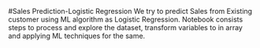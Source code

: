 #Sales Prediction-Logistic Regression
We try to predict Sales from Existing customer using ML algorithm as Logistic Regression.
Notebook consists steps to process and explore the dataset, transform variables to in array and applying ML techniques for the same.
